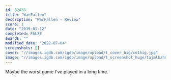 ```yaml
---
id: 82438
title: "WarFallen"
description: "WarFallen - Review"
score: 1
date: "2019-01-12"
completed: FALSE
awards: ""
modified_date: "2022-07-04"
screenshots: []
cover: "//images.igdb.com/igdb/image/upload/t_cover_big/co1hig.jpg"
image: "//images.igdb.com/igdb/image/upload/t_screenshot_huge/tajmlbzhrv8jho3amtpj.jpg"
---
```

Maybe the worst game I've played in a long time.